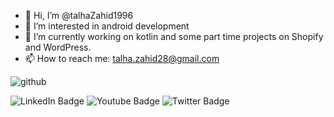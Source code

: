 - 👋 Hi, I’m @talhaZahid1996
- 👀 I’m interested in android development
- 🌱 I’m currently working on kotlin and some part time projects on Shopify and WordPress.
- 📫 How to reach me: talha.zahid28@gmail.com

<!---
talhaZahid1996/talhaZahid1996 is a ✨ special ✨ repository because its `README.md` (this file) appears on your GitHub profile.
You can click the Preview link to take a look at your changes.
--->

![github](https://img.shields.io/badge/GitHub-000000?style=for-the-badge&logo=GitHub&logoColor=white)
<div id="badges">
  <img src="https://img.shields.io/badge/LinkedIn-blue?style=for-the-badge&logo=linkedin&logoColor=white" alt="LinkedIn Badge"/>
  <img src="https://img.shields.io/badge/YouTube-red?style=for-the-badge&logo=youtube&logoColor=white" alt="Youtube Badge"/>
  <img src="https://img.shields.io/badge/Twitter-blue?style=for-the-badge&logo=twitter&logoColor=white" alt="Twitter Badge"/>
</div>
